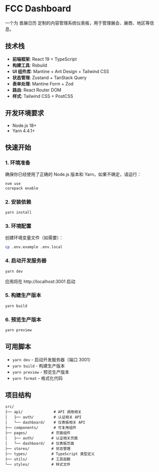 # FCC Dashboard

一个为 兽展日历 定制的内容管理系统仪表板，用于管理展会、展商、地区等信息。

## 技术栈

- **前端框架**: React 19 + TypeScript
- **构建工具**: Rsbuild
- **UI 组件库**: Mantine + Ant Design + Tailwind CSS
- **状态管理**: Zustand + TanStack Query
- **表单处理**: Mantine Form + Zod
- **路由**: React Router DOM
- **样式**: Tailwind CSS + PostCSS

## 开发环境要求

- Node.js 18+ 
- Yarn 4.4.1+

## 快速开始

### 1. 环境准备

确保你已经使用了正确的 Node.js 版本和 Yarn，如果不确定，请运行：

```bash
nvm use
corepack enable
```

### 2. 安装依赖

```bash
yarn install
```

### 3. 环境配置

创建环境变量文件（如需要）：

```bash
cp .env.example .env.local
```

### 4. 启动开发服务器

```bash
yarn dev
```

应用将在 http://localhost:3001 启动

### 5. 构建生产版本

```bash
yarn build
```

### 6. 预览生产版本

```bash
yarn preview
```

## 可用脚本

- `yarn dev` - 启动开发服务器（端口 3001）
- `yarn build` - 构建生产版本
- `yarn preview` - 预览生产版本
- `yarn format` - 格式化代码

## 项目结构

```
src/
├── api/              # API 调用相关
│   ├── auth/         # 认证相关 API
│   └── dashboard/    # 仪表板相关 API
├── components/       # 可复用组件
├── pages/           # 页面组件
│   ├── auth/        # 认证相关页面
│   └── dashboard/   # 仪表板页面
├── stores/          # 状态管理
├── types/           # TypeScript 类型定义
├── utils/           # 工具函数
└── styles/          # 样式文件
```